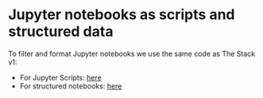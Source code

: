 # Jupyter notebooks as scripts and structured data


To filter and format Jupyter notebooks we use the same code as The Stack v1:
- For Jupyter Scripts: [here](https://github.com/bigcode-project/bigcode-dataset/blob/main/preprocessing/jupyter_script_conversion.py)
- For structured notebooks: [here](https://github.com/bigcode-project/bigcode-dataset/tree/main/preprocessing/jupyter-structured)
